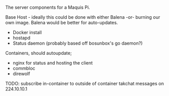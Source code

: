 The server components for a Maquis Pi.

Base Host - ideally this could be done with either Balena -or- burning our own image. Balena would be better for auto-updates.
- Docker install
- hostapd
- Status daemon (probably based off bosunbox's go daemon?)

Containers, should autoupdate;
- nginx for status and hosting the client
- commbloc
- direwolf

TODO: subscribe in-container to outside of container takchat messages on 224.10.10.1
